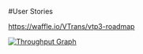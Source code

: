 #User Stories

https://waffle.io/VTrans/vtp3-roadmap

[![Throughput Graph](https://graphs.waffle.io/VTrans/vtp3-roadmap/throughput.svg)](https://waffle.io/VTrans/vtp3-roadmap/metrics)
